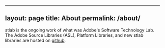 ----
layout: page
title: About
permalink: /about/
----
stlab is the ongoing work of what was Adobe's Software Technology Lab. The Adobe Source Libraries (ASL), Platform Libraries, and new stlab libraries are hosted on [github](https://github.com/stlab).
